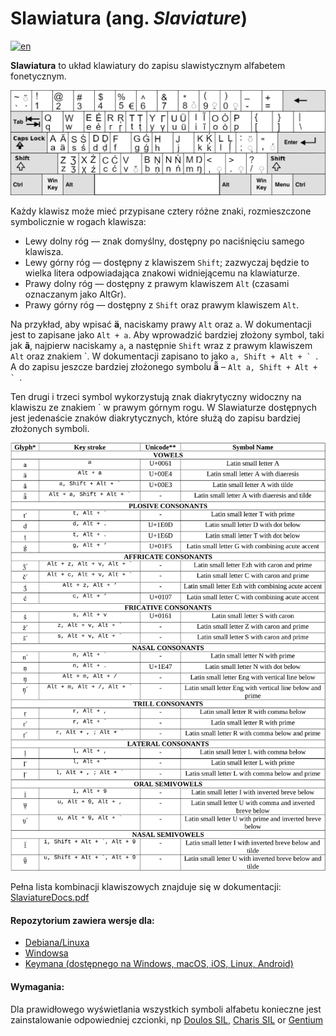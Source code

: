 # Slawiatura (ang. *Slaviature*)

[![en](https://img.shields.io/badge/lang-en-blue.svg)](../README.md)

**Slawiatura** to układ klawiatury do zapisu slawistycznym alfabetem fonetycznym. 

![slaviature](../slaviature.png)

Każdy klawisz może mieć przypisane cztery różne znaki, rozmieszczone
symbolicznie w rogach klawisza:

- Lewy dolny róg — znak domyślny, dostępny po naciśnięciu samego klawisza.
- Lewy górny róg — dostępny z klawiszem `Shift`; zazwyczaj będzie to wielka litera
  odpowiadająca znakowi widniejącemu na klawiaturze.
- Prawy dolny róg — dostępny z prawym klawiszem `Alt` (czasami oznaczanym jako
  AltGr).
- Prawy górny róg — dostępny z `Shift` oraz prawym klawiszem `Alt`.

Na przykład, aby wpisać **ä**, naciskamy prawy `Alt` oraz `a`. W dokumentacji jest
to zapisane jako `Alt + a`.  Aby wprowadzić bardziej złożony symbol, taki jak
**ã**, najpierw naciskamy `a`, a następnie `Shift` wraz z prawym klawiszem `Alt`
oraz znakiem \`. W dokumentacji zapisano to jako ``a, Shift + Alt + ` ``. A do
zapisu jeszcze bardziej złożonego symbolu **ä̃**  – ``Alt a, Shift + Alt + ` ``. 
 
Ten drugi i trzeci symbol wykorzystują znak diakrytyczny widoczny na klawiszu ze
znakiem \` w prawym górnym rogu. W Slawiaturze dostępnych jest jedenaście znaków
diakrytycznych, które służą do zapisu bardziej złożonych symboli.

![slaviature_docs.png](../slaviature_docs.png)

Pełna lista kombinacji klawiszowych znajduje się w dokumentacji: [SlaviatureDocs.pdf](../keyman/extras/SlaviatureDocs.pdf)

#### Repozytorium zawiera wersje dla:

- [Debiana/Linuxa](../linux/pl/README.md)
- [Windowsa](../windows/pl/README.md)
- [Keymana (dostępnego na Windows, macOS, iOS, Linux, Android)](../keyman/pl/README.md)

#### Wymagania:

Dla prawidłowego wyświetlania wszystkich symboli alfabetu konieczne jest zainstalowanie
odpowiedniej czcionki, np [Doulos SIL](https://software.sil.org/doulos/), [Charis SIL](https://software.sil.org/charis/)  or   [Gentium](https://software.sil.org/gentium/)
